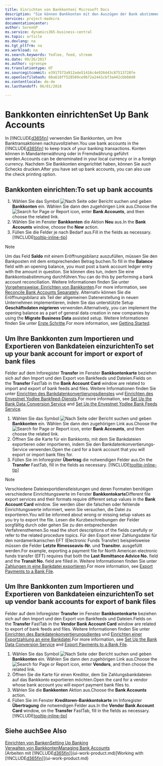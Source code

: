 ```yaml
---
title: Einrichten von Bankkonten| Microsoft Docs
description: "Sie können Bankkonten mit den Auszügen der Bank abstimmen."
services: project-madeira
documentationcenter: 
author: SorenGP
ms.service: dynamics365-business-central
ms.topic: article
ms.devlang: na
ms.tgt_pltfrm: na
ms.workload: na
ms.search.keywords: Yodlee, feed, stream
ms.date: 09/26/2017
ms.author: sgroespe
ms.translationtype: HT
ms.sourcegitcommit: e3917573a912a4e51416c4e926443c87513728fe
ms.openlocfilehash: 68a618ff528589ce9b72a2441cbf3a442cbbb0d8
ms.contentlocale: de-de
ms.lasthandoff: 06/01/2018

---
```

# <a name="set-up-bank-accounts"></a><span data-ttu-id="aa4a5-103">Bankkonten einrichten</span><span class="sxs-lookup"><span data-stu-id="aa4a5-103">Set Up Bank Accounts</span></span>
<span data-ttu-id="aa4a5-104">In [!INCLUDE[d365fin](includes/d365fin_md.md)] verwenden Sie Bankkonten, um Ihre Banktransaktionen nachzuvollziehen.</span><span class="sxs-lookup"><span data-stu-id="aa4a5-104">You use bank accounts in the [!INCLUDE[d365fin](includes/d365fin_md.md)] to keep track of your banking transactions.</span></span> <span data-ttu-id="aa4a5-105">Konten können in Mandantenwährung oder in Fremdwährung geführt werden.</span><span class="sxs-lookup"><span data-stu-id="aa4a5-105">Accounts can be denominated in your local currency or in a foreign currency.</span></span> <span data-ttu-id="aa4a5-106">Nachdem Sie Bankkonten eingerichtet haben, können Sie auch Schecks drucken.</span><span class="sxs-lookup"><span data-stu-id="aa4a5-106">After you have set up bank accounts, you can also use the check printing option.</span></span>

## <a name="to-set-up-bank-accounts"></a><span data-ttu-id="aa4a5-107">Bankkonten einrichten:</span><span class="sxs-lookup"><span data-stu-id="aa4a5-107">To set up bank accounts</span></span>
1. <span data-ttu-id="aa4a5-108">Wählen Sie das Symbol ![Nach Seite oder Bericht suchen](media/ui-search/search_small.png "Nach Seite oder Bericht suchen") und geben **Bankkonten** ein. Wählen Sie dann den zugehörigen Link aus.</span><span class="sxs-lookup"><span data-stu-id="aa4a5-108">Choose the ![Search for Page or Report](media/ui-search/search_small.png "Search for Page or Report icon") icon, enter **Bank Accounts**, and then choose the related link.</span></span>
2. <span data-ttu-id="aa4a5-109">Wählen Sie im Fenster **Bankkonten** die Aktion **Neu** aus.</span><span class="sxs-lookup"><span data-stu-id="aa4a5-109">In the **Bank Accounts** window, choose the **New** action.</span></span>
3. <span data-ttu-id="aa4a5-110">Füllen Sie die Felder je nach Bedarf aus.</span><span class="sxs-lookup"><span data-stu-id="aa4a5-110">Fill in the fields as necessary.</span></span> [!INCLUDE[tooltip-inline-tip](includes/tooltip-inline-tip_md.md)]

> [!NOTE]
> <span data-ttu-id="aa4a5-111">Um das Feld **Saldo** mit einem Eröffnungsbilanz auszufüllen, müssen Sie den Bankposten mit dem entsprechenden Betrag buchen.</span><span class="sxs-lookup"><span data-stu-id="aa4a5-111">To fill in the **Balance** field with an opening balance, you must post a bank account ledger entry with the amount in question.</span></span> <span data-ttu-id="aa4a5-112">Sie können dies tun, indem Sie eine Bankkontoabstimmung durchführen.</span><span class="sxs-lookup"><span data-stu-id="aa4a5-112">You can do this by performing a bank account reconciliation.</span></span> <span data-ttu-id="aa4a5-113">Weitere Informationen finden Sie unter [Vorgehensweise: Einrichten von Bankkonten](bank-how-reconcile-bank-accounts-separately.md).</span><span class="sxs-lookup"><span data-stu-id="aa4a5-113">For more information, see [Reconcile Bank Accounts Separately](bank-how-reconcile-bank-accounts-separately.md).</span></span> <span data-ttu-id="aa4a5-114">Alternativ können Sie die Eröffnungsbilanz als Teil der allgemeinen Datenerstellung in neuen Unternehmen implementieren, indem Sie das unterstützte Setup **Geschäftsdaten migrieren** verwenden.</span><span class="sxs-lookup"><span data-stu-id="aa4a5-114">Alternatively, you can implement the opening balance as a part of general data creation in new companies by using the **Migrate Business Data** assisted setup.</span></span> <span data-ttu-id="aa4a5-115">Weitere Informationen finden Sie unter [Erste Schritte](product-get-started.md).</span><span class="sxs-lookup"><span data-stu-id="aa4a5-115">For more information, see [Getting Started](product-get-started.md).</span></span>

## <a name="to-set-up-your-bank-account-for-import-or-export-of-bank-files"></a><span data-ttu-id="aa4a5-116">Um Ihre Bankkonten zum Importieren und Exportieren von Bankdateien einzurichten</span><span class="sxs-lookup"><span data-stu-id="aa4a5-116">To set up your bank account for import or export of bank files</span></span>
<span data-ttu-id="aa4a5-117">Felder auf dem Inforegister **Transfer** im Fenster **Bankkontenkarte** beziehen sich auf den Import und den Export von Bankfeeds und Dateien.</span><span class="sxs-lookup"><span data-stu-id="aa4a5-117">Fields on the **Transfer** FastTab in the **Bank Account Card** window are related to import and export of bank feeds and files.</span></span> <span data-ttu-id="aa4a5-118">Weitere Informationen finden Sie unter [Einrichten des Bankdatenkonvertierungsdienstes](bank-how-setup-bank-data-conversion-service.md) und [Einrichten des Envestnet Yodlee Bankfeed-Diensts](bank-how-setup-bank-statement-service.md).</span><span class="sxs-lookup"><span data-stu-id="aa4a5-118">For more information, see [Set Up the Bank Data Conversion Service](bank-how-setup-bank-data-conversion-service.md) and [Set Up the Envestnet Yodlee Bank Feeds Service](bank-how-setup-bank-statement-service.md).</span></span>

1. <span data-ttu-id="aa4a5-119">Wählen Sie das Symbol ![Nach Seite oder Bericht suchen](media/ui-search/search_small.png "Nach Seite oder Bericht suchen") und geben **Bankkonten** ein. Wählen Sie dann den zugehörigen Link aus.</span><span class="sxs-lookup"><span data-stu-id="aa4a5-119">Choose the ![Search for Page or Report](media/ui-search/search_small.png "Search for Page or Report icon") icon, enter **Bank Accounts**, and then choose the related link.</span></span>
2. <span data-ttu-id="aa4a5-120">Öffnen Sie die Karte für ein Bankkonto, mit dem Sie Bankdateien exportieren oder importieren, indem Sie den Bankdatenkonvertierungs-Service verwenden.</span><span class="sxs-lookup"><span data-stu-id="aa4a5-120">Open the card for a bank account that you will export or import bank files for.</span></span>
3. <span data-ttu-id="aa4a5-121">Füllen Sie im Inforegister **Übertrag** die notwendigen Felder aus.</span><span class="sxs-lookup"><span data-stu-id="aa4a5-121">On the **Transfer** FastTab, fill in the fields as necessary.</span></span> [!INCLUDE[tooltip-inline-tip](includes/tooltip-inline-tip_md.md)]

> [!NOTE]  
>   <span data-ttu-id="aa4a5-122">Verschiedene Dateiexportdienstleistungen und deren Formaten benötigen verschiedene Einrichtungswerte im Fenster **Bankkontokarte**</span><span class="sxs-lookup"><span data-stu-id="aa4a5-122">Different file export services and their formats require different setup values in the **Bank Account Card** window.</span></span> <span data-ttu-id="aa4a5-123">Sie werden über die falschen oder fehlende Einrichtungswerte informiert, wenn Sie versuchen, die Datei zu exportieren.</span><span class="sxs-lookup"><span data-stu-id="aa4a5-123">You will be informed about wrong or missing setup values as you try to export the file.</span></span> <span data-ttu-id="aa4a5-124">Lesen die Kurzbeschreibungen der Felder sorgfältig durch oder gehen Sie zu den entsprechenden Verfahrensthemen.</span><span class="sxs-lookup"><span data-stu-id="aa4a5-124">So read the short descriptions of the fields carefully or refer to the related procedure topics.</span></span> <span data-ttu-id="aa4a5-125">Für den Export einer Zahlungsdatei für den nordamerikanischen EFT (Electronic Funds Transfer) beispielsweise müssen die Felder **Letzte Rimesseavis-Nr.** und **Transitnr.** ausgefüllt werden.</span><span class="sxs-lookup"><span data-stu-id="aa4a5-125">For example, exporting a payment file for North American electronic funds transfer (EFT) requires that both the **Last Remittance Advice No.** field and the **Transit No.** field are filled in.</span></span> <span data-ttu-id="aa4a5-126">Weitere Informationen finden Sie unter [Zahlungen in eine Bankdatei exportieren](payables-how-export-payments-bank-file.md).</span><span class="sxs-lookup"><span data-stu-id="aa4a5-126">For more information, see [Export Payments to a Bank File](payables-how-export-payments-bank-file.md).</span></span>

## <a name="to-set-up-vendor-bank-accounts-for-export-of-bank-files"></a><span data-ttu-id="aa4a5-127">Um Ihre Bankkonten zum Importieren und Exportieren von Bankdateien einzurichten</span><span class="sxs-lookup"><span data-stu-id="aa4a5-127">To set up vendor bank accounts for export of bank files</span></span>
<span data-ttu-id="aa4a5-128">Felder auf dem Inforegister **Transfer** im Fenster **Bankkontenkarte** beziehen sich auf den Import und den Export von Bankfeeds und Dateien.</span><span class="sxs-lookup"><span data-stu-id="aa4a5-128">Fields on the **Transfer** FastTab in the **Vendor Bank Account Card** window are related to export of bank feeds and files.</span></span> <span data-ttu-id="aa4a5-129">Weitere Informationen finden Sie unter [Einrichten des Bankdatenkonvertierungsdientes](bank-how-setup-bank-data-conversion-service.md) und [Einrichten einer Exportzahlung an eine Bankdatei](payables-how-export-payments-bank-file.md).</span><span class="sxs-lookup"><span data-stu-id="aa4a5-129">For more information, see [Set Up the Bank Data Conversion Service](bank-how-setup-bank-data-conversion-service.md) and [Export Payments to a Bank File](payables-how-export-payments-bank-file.md).</span></span>

1. <span data-ttu-id="aa4a5-130">Wählen Sie das Symbol ![Nach Seite oder Bericht suchen](media/ui-search/search_small.png "Nach Seite oder Bericht suchen") und geben **Bankkonten** ein. Wählen Sie dann den zugehörigen Link aus.</span><span class="sxs-lookup"><span data-stu-id="aa4a5-130">Choose the ![Search for Page or Report](media/ui-search/search_small.png "Search for Page or Report icon") icon, enter **Vendors**, and then choose the related link.</span></span>
2. <span data-ttu-id="aa4a5-131">Öffnen Sie die Karte für einen Kreditor, dem Sie Zahlungsbankdateien auf das Bankkonto exportieren möchten.</span><span class="sxs-lookup"><span data-stu-id="aa4a5-131">Open the card for a vendor whose bank account you will export payment bank files to.</span></span>
3. <span data-ttu-id="aa4a5-132">Wählen Sie die **Bankkonten** Aktion aus.</span><span class="sxs-lookup"><span data-stu-id="aa4a5-132">Choose the **Bank Accounts** action.</span></span>
3. <span data-ttu-id="aa4a5-133">Füllen Sie im Fenster **Kreditoren-Bankkontokarte** im Inforegister **Übertragung** die notwendigen Felder aus.</span><span class="sxs-lookup"><span data-stu-id="aa4a5-133">In the **Vendor Bank Account Card** window, on the **Transfer** FastTab, fill in the fields as necessary.</span></span> [!INCLUDE[tooltip-inline-tip](includes/tooltip-inline-tip_md.md)]

## <a name="see-also"></a><span data-ttu-id="aa4a5-134">Siehe auch</span><span class="sxs-lookup"><span data-stu-id="aa4a5-134">See Also</span></span>
[<span data-ttu-id="aa4a5-135">Einrichten von Banken</span><span class="sxs-lookup"><span data-stu-id="aa4a5-135">Setting Up Banking</span></span>](bank-setup-banking.md)  
[<span data-ttu-id="aa4a5-136">Verwalten von Bankkonten</span><span class="sxs-lookup"><span data-stu-id="aa4a5-136">Managing Bank Accounts</span></span>](bank-manage-bank-accounts.md)  
<span data-ttu-id="aa4a5-137">[Arbeiten mit [!INCLUDE[d365fin](includes/d365fin_md.md)]](ui-work-product.md)</span><span class="sxs-lookup"><span data-stu-id="aa4a5-137">[Working with [!INCLUDE[d365fin](includes/d365fin_md.md)]](ui-work-product.md)</span></span>

